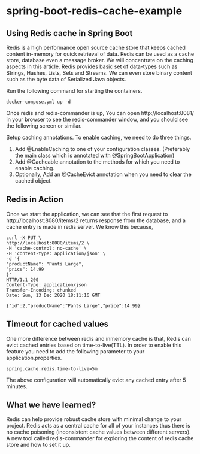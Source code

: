 # spring-boot-redis-cache-example

## Using Redis cache in Spring Boot

Redis is a high performance open source cache store that keeps cached content in-memory for quick retrieval of data.
Redis can be used as a cache store, database even a message broker. We will concentrate on the caching aspects in this
article. Redis provides basic set of data-types such as Strings, Hashes, Lists, Sets and Streams. We can even store
binary content such as the byte data of Serialized Java objects.

Run the following command for starting the containers.

```shell
docker-compose.yml up -d
```

Once redis and redis-commander is up, You can open http://localhost:8081/ in your browser to see the redis-commander
window, and you should see the following screen or similar.

Setup caching annotations. To enable caching, we need to do three things.

1. Add @EnableCaching to one of your configuration classes. (Preferably the main class which is annotated with
   @SpringBootApplication)
2. Add @Cacheable annotation to the methods for which you need to enable caching.
3. Optionally, Add an @CacheEvict annotation when you need to clear the cached object.

## Redis in Action

Once we start the application, we can see that the first request to http://localhost:8080/items/2 returns response from
the database, and a cache entry is made in redis server. We know this because,

```shell
curl -X PUT \
http://localhost:8080/items/2 \
-H 'cache-control: no-cache' \
-H 'content-type: application/json' \
-d '{
"productName": "Pants Large",
"price": 14.99
}'
HTTP/1.1 200
Content-Type: application/json
Transfer-Encoding: chunked
Date: Sun, 13 Dec 2020 18:11:16 GMT

{"id":2,"productName":"Pants Large","price":14.99} 
```

## Timeout for cached values

One more difference between redis and inmemory cache is that, Redis can evict cached entries based on time-to-live(TTL).
In order to enable this feature you need to add the following parameter to your application.properties.

```shell
spring.cache.redis.time-to-live=5m
```

The above configuration will automatically evict any cached entry after 5 minutes.

## What we have learned?

Redis can help provide robust cache store with minimal change to your project. Redis acts as a central cache for all of
your instances thus there is no cache poisoning (inconsistent cache values between different servers). A new tool called
redis-commander for exploring the content of redis cache store and how to set it up.
